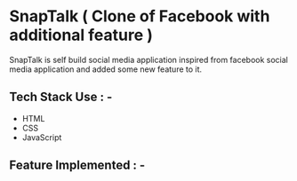 # SnapTalk ( Clone of Facebook with additional feature )

<p>SnapTalk is self build social media application inspired from facebook social media application and added some new feature to it. </p>













## Tech Stack Use : -

  - HTML
  - CSS
  - JavaScript
  
## Feature Implemented : -


